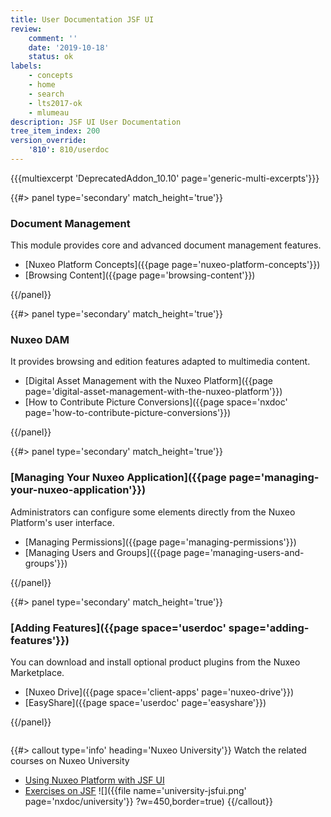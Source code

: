 ```yaml
---
title: User Documentation JSF UI
review:
    comment: ''
    date: '2019-10-18'
    status: ok
labels:
    - concepts
    - home
    - search
    - lts2017-ok
    - mlumeau
description: JSF UI User Documentation
tree_item_index: 200
version_override:
    '810': 810/userdoc
---
```


{{{multiexcerpt 'DeprecatedAddon_10.10' page='generic-multi-excerpts'}}}

<div class="row" data-equalizer data-equalize-on="medium">
<div class="column medium-6">
{{#> panel type='secondary' match_height='true'}}

### Document Management

This module provides core and advanced document management features.

- [Nuxeo Platform Concepts]({{page page='nuxeo-platform-concepts'}})
- [Browsing Content]({{page page='browsing-content'}})

{{/panel}}
</div>

<div class="column medium-6">
{{#> panel type='secondary' match_height='true'}}

### Nuxeo DAM

It provides browsing and edition features adapted to multimedia content.

- [Digital Asset Management with the Nuxeo Platform]({{page page='digital-asset-management-with-the-nuxeo-platform'}})
- [How to Contribute Picture Conversions]({{page space='nxdoc' page='how-to-contribute-picture-conversions'}})

{{/panel}}
</div>
</div>

<div class="row" data-equalizer data-equalize-on="medium">
<div class="column medium-6">
{{#> panel type='secondary' match_height='true'}}

### [Managing Your Nuxeo Application]({{page page='managing-your-nuxeo-application'}})

Administrators can configure some elements directly from the Nuxeo Platform's user interface.

- [Managing Permissions]({{page page='managing-permissions'}})
- [Managing Users and Groups]({{page page='managing-users-and-groups'}})

{{/panel}}
</div>

<div class="column medium-6">
{{#> panel type='secondary' match_height='true'}}

### [Adding Features]({{page space='userdoc' spage='adding-features'}})

You can download and install optional product plugins from the Nuxeo Marketplace.

- [Nuxeo Drive]({{page space='client-apps' page='nuxeo-drive'}})
- [EasyShare]({{page space='userdoc' page='easyshare'}})

{{/panel}}
</div>
</div>

{{#> callout type='info' heading='Nuxeo University'}}
Watch the related courses on Nuxeo University
- [Using Nuxeo Platform with JSF UI](https://university.nuxeo.com/learn/public/course/view/elearning/9/using-nuxeo-platform-with-jsf-ui)
- [Exercises on JSF](https://university.nuxeo.com/learn/public/course/view/elearning/111/jsf-quiz)
![]({{file name='university-jsfui.png' page='nxdoc/university'}} ?w=450,border=true)
{{/callout}}
